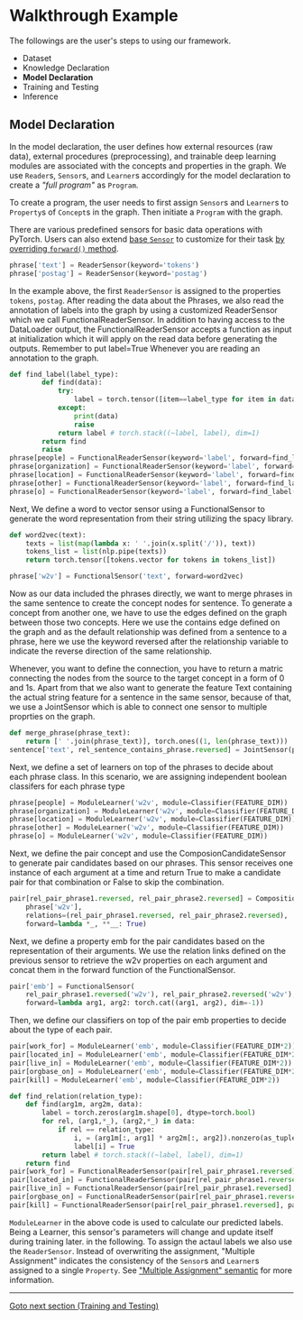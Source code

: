 # Walkthrough Example

The followings are the user's steps to using our framework.

- Dataset
- Knowledge Declaration
- **Model Declaration**
- Training and Testing
- Inference

## Model Declaration


In the model declaration, the user defines how external resources (raw data), external procedures (preprocessing), and trainable deep learning modules are associated with the concepts and properties in the graph.
We use `Reader`s, `Sensor`s, and `Learner`s accordingly for the model declaration to create a *"full program"* as `Program`.

To create a program, the user needs to first assign `Sensor`s and `Learner`s to `Property`s of `Concept`s in the graph. Then initiate a `Program` with the graph.

There are various predefined sensors for basic data operations with PyTorch. Users can also extend [base `Sensor`](../../Main%20Components/Model%20Declaration%20%28Sensor%29.md#sensor) to customize for their task [by overriding `forward()` method](../../Main%20Components/Model%20Declaration%20%28Sensor%29.md#overriding-forward).

```python
phrase['text'] = ReaderSensor(keyword='tokens')
phrase['postag'] = ReaderSensor(keyword='postag')
```

In the example above, the first `ReaderSensor` is assigned to the properties `tokens`, `postag`. After reading the data about the Phrases, we also read the annotation of labels into the graph by using a customized ReaderSensor which we call FunctionalReaderSensor. In addition to having access to the DataLoader output, the FunctionalReaderSensor accepts a function as input at initialization which it will apply on the read data before generating the outputs. Remember to put label=True Whenever you are reading an annotation to the graph.

```python
def find_label(label_type):
        def find(data):
            try:
                label = torch.tensor([item==label_type for item in data])
            except:
                print(data)
                raise
            return label # torch.stack((~label, label), dim=1)
        return find
        raise
phrase[people] = FunctionalReaderSensor(keyword='label', forward=find_label('Peop'), label=True)
phrase[organization] = FunctionalReaderSensor(keyword='label', forward=find_label('Org'), label=True)
phrase[location] = FunctionalReaderSensor(keyword='label', forward=find_label('Loc'), label=True)
phrase[other] = FunctionalReaderSensor(keyword='label', forward=find_label('Other'), label=True)
phrase[o] = FunctionalReaderSensor(keyword='label', forward=find_label('O'), label=True)
```

Next, We define a word to vector sensor using a FunctionalSensor to generate the word representation from their string utilizing the spacy library.

```python
def word2vec(text):
    texts = list(map(lambda x: ' '.join(x.split('/')), text))
    tokens_list = list(nlp.pipe(texts))
    return torch.tensor([tokens.vector for tokens in tokens_list])

phrase['w2v'] = FunctionalSensor('text', forward=word2vec)
```
Now as our data included the phrases directly, we want to merge phrases in the same sentence to create the concept nodes for sentence. To generate a concept from another one, we have to use the edges defined on the graph between those two concepts. Here we use the contains edge defined on the graph and as the default relationship was defined from a sentence to a phrase, here we use the keyword reversed after the relationship variable to indicate the reverse direction of the same relationship.

Whenever, you want to define the connection, you have to return a matric connecting the nodes from the source to the target concept in a form of 0 and 1s. Apart from that we also want to generate the feature Text containing the actual string feature for a sentence in the same sensor, because of that, we use a JointSensor which is able to connect one sensor to multiple proprties on the graph.

```python
def merge_phrase(phrase_text):
    return [' '.join(phrase_text)], torch.ones((1, len(phrase_text)))
sentence['text', rel_sentence_contains_phrase.reversed] = JointSensor(phrase['text'], forward=merge_phrase)
```

Next, we define a set of learners on top of the phrases to decide about each phrase class. In this scenario, we are assigning independent boolean classifers for each phrase type

```python
phrase[people] = ModuleLearner('w2v', module=Classifier(FEATURE_DIM))
phrase[organization] = ModuleLearner('w2v', module=Classifier(FEATURE_DIM))
phrase[location] = ModuleLearner('w2v', module=Classifier(FEATURE_DIM))
phrase[other] = ModuleLearner('w2v', module=Classifier(FEATURE_DIM))
phrase[o] = ModuleLearner('w2v', module=Classifier(FEATURE_DIM))
```

Next, we define the pair concept and use the ComposionCandidateSensor to generate pair candidates based on our phrases. This sensor receives one instance of each argument at a time and return True to make a candidate pair for that combination or False to skip the combination.

```python
pair[rel_pair_phrase1.reversed, rel_pair_phrase2.reversed] = CompositionCandidateSensor(
    phrase['w2v'],
    relations=(rel_pair_phrase1.reversed, rel_pair_phrase2.reversed),
    forward=lambda *_, **__: True)
```

Next, we define a property emb for the pair candidates based on the representation of their arguments. We use the relation links defined on the previous sensor to retrieve the w2v properties on each argument and concat them in the forward function of the FunctionalSensor.


```python
pair['emb'] = FunctionalSensor(
    rel_pair_phrase1.reversed('w2v'), rel_pair_phrase2.reversed('w2v'),
    forward=lambda arg1, arg2: torch.cat((arg1, arg2), dim=-1))
```

Then, we define our classifiers on top of the pair emb properties to decide about the type of each pair.

```python
pair[work_for] = ModuleLearner('emb', module=Classifier(FEATURE_DIM*2))
pair[located_in] = ModuleLearner('emb', module=Classifier(FEATURE_DIM*2))
pair[live_in] = ModuleLearner('emb', module=Classifier(FEATURE_DIM*2))
pair[orgbase_on] = ModuleLearner('emb', module=Classifier(FEATURE_DIM*2))
pair[kill] = ModuleLearner('emb', module=Classifier(FEATURE_DIM*2))

def find_relation(relation_type):
    def find(arg1m, arg2m, data):
        label = torch.zeros(arg1m.shape[0], dtype=torch.bool)
        for rel, (arg1,*_), (arg2,*_) in data:
            if rel == relation_type:
                i, = (arg1m[:, arg1] * arg2m[:, arg2]).nonzero(as_tuple=True)
                label[i] = True
        return label # torch.stack((~label, label), dim=1)
    return find
pair[work_for] = FunctionalReaderSensor(pair[rel_pair_phrase1.reversed], pair[rel_pair_phrase2.reversed], keyword='relation', forward=find_relation('Work_For'), label=True)
pair[located_in] = FunctionalReaderSensor(pair[rel_pair_phrase1.reversed], pair[rel_pair_phrase2.reversed], keyword='relation', forward=find_relation('Located_In'), label=True)
pair[live_in] = FunctionalReaderSensor(pair[rel_pair_phrase1.reversed], pair[rel_pair_phrase2.reversed], keyword='relation', forward=find_relation('Live_In'), label=True)
pair[orgbase_on] = FunctionalReaderSensor(pair[rel_pair_phrase1.reversed], pair[rel_pair_phrase2.reversed], keyword='relation', forward=find_relation('OrgBased_In'), label=True)
pair[kill] = FunctionalReaderSensor(pair[rel_pair_phrase1.reversed], pair[rel_pair_phrase2.reversed], keyword='relation', forward=find_relation('Kill'), label=True)
```

`ModuleLearner` in the above code is used to calculate our predicted labels. Being a Learner, this sensor's parameters will change and update itself during training later. in the following. To assign the actaul labels we also use the `ReaderSensor`. Instead of overwriting the assignment, "Multiple Assignment" indicates the consistency of the `Sensor`s and `Learner`s assigned to a single `Property`. See ["Multiple Assignment" semantic](./developer/MODEL.md#multiple-assignment-convention) for more information.

____
[Goto next section (Training and Testing)](Training%20and%20Testing.md)
